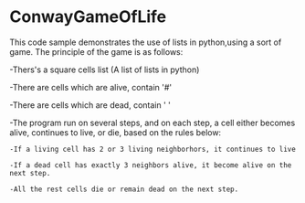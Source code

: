 # ConwayGameOfLife
This code sample demonstrates the use of lists in python,using a sort of game. The principle of the game is as follows:

-Thers's a square cells list (A list of lists in python)

-There are cells which are alive, contain '#'

-There are cells which are dead, contain ' '

-The program run on several steps, and on each step, a cell either becomes alive, continues to live, or die, based on the rules below:

    -If a living cell has 2 or 3 living neighborhors, it continues to live
    
    -If a dead cell has exactly 3 neighbors alive, it become alive on the next step.
    
    -All the rest cells die or remain dead on the next step.
    
